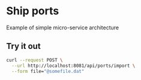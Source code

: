 # Ship ports
Example of simple micro-service architecture

## Try it out
~~~bash
curl --request POST \
  --url http://localhost:8081/api/ports/import \
  --form file="@somefile.dat"
~~~
